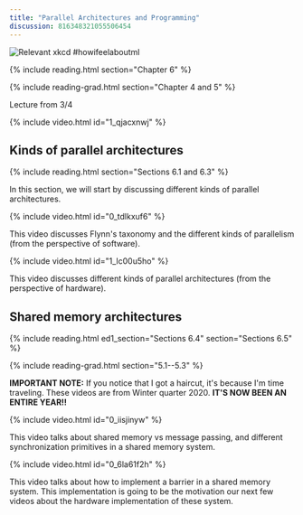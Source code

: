 ```yaml
---
title: "Parallel Architectures and Programming"
discussion: 816348321055506454
---
```


![Relevant xkcd](https://imgs.xkcd.com/comics/machine_learning.png)
#howifeelaboutml

{% include reading.html section="Chapter 6" %}

{% include reading-grad.html section="Chapter 4 and 5" %}

Lecture from 3/4

{% include video.html id="1_qjacxnwj" %}

## Kinds of parallel architectures

{% include reading.html section="Sections 6.1 and 6.3" %}

In this section, we will start by discussing different kinds of parallel architectures.

{% include video.html id="0_tdlkxuf6" %}

This video discusses Flynn's taxonomy and the different kinds of parallelism (from the perspective of software).

{% include video.html id="1_lc00u5ho" %}

This video discusses different kinds of parallel architectures (from the perspective of hardware).

## Shared memory architectures

{% include reading.html ed1_section="Sections 6.4" section="Sections 6.5" %}

{% include reading-grad.html section="5.1--5.3" %}

**IMPORTANT NOTE:** If you notice that I got a haircut, it's because I'm time traveling.
These videos are from Winter quarter 2020.
**IT'S NOW BEEN AN ENTIRE YEAR!!**

{% include video.html id="0_iisjinyw" %}

This video talks about shared memory vs message passing, and different synchronization primitives in a shared memory system.

{% include video.html id="0_6la61f2h" %}

This video talks about how to implement a barrier in a shared memory system.
This implementation is going to be the motivation our next few videos about the hardware implementation of these system.

